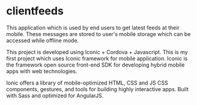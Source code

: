 # clientfeeds

This application which is used by end users to get latest feeds at their mobile. These messages are stored to user's mobile storage which can be accessed while offline mode.

This project is developed using Iconic + Cordova + Javascript. This is my first project which uses Iconic framework for mobile application. Iconic is the framework open source front-end SDK for developing hybrid mobile apps with web technologies. 

Ionic offers a library of mobile-optimized HTML, CSS and JS CSS components, gestures, and tools for building highly interactive apps. Built with Sass and optimized for AngularJS.
